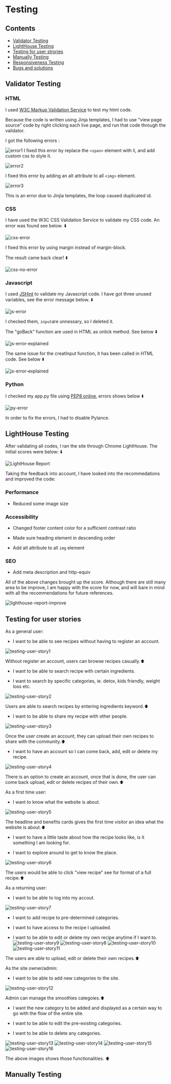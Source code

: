 # Testing

## Contents

- [Validator Testing](#validator-testing)
- [LightHouse Testing](#lighthouse-testing)
- [Testing for user strories](#testing-for-user-stories)
- [Manually Testing](#manually-testing)
- [Responsiveness Testing](#responsiveness-testing)
- [Bugs and solutions](#bugs-and-solutions)

## **Validator Testing**

### **HTML**

I used [W3C Markup Validation Service](https://jigsaw.w3.org/css-validator/) to test my html code.

Because the code is written using Jinja templates, I had to use "view page source" code by right clicking each live page, and run that code through the validator.

I got the following errors :

![error1](static/documentation/html-error1.png)
I fixed this error by replace the `<span>` element with li, and add custom css to style it.

![error2](static/documentation/html-error2.png)

I fixed this error by adding an alt attribute to all `<img>` element.

![error3](static/documentation/html-error3.png)

This is an error due to Jinjia templates, the loop caused duplicated id.

### **CSS**

I have used the W3C CSS Validation Service to validate my CSS code. An error was found see below. ⬇️

![css-error](static/documentation/css-error.png)

I fixed this error by using margin instead of margin-block.

The result came back clear! ⬇️

![css-no-error](static/documentation/css-no-error.png)

### **Javascript**

I used [JSHint](https://jshint.com/) to validate my Javascript code. I have got three unused variables, see the error message below. ⬇️

![js-error](static/documentation/js-error.png)

I checked them, `input`are unnessary, so I deleted it.

The "goBack" function are used in HTML as onlick method. See below ⬇️

![js-error-explained](static/documentation/js-error-explained2.png)

The same issue for the creatInput function, it has been called in HTML code. See below ⬇️

![js-error-explained](static/documentation/js-error-explained1.png)

### **Python**

I checked my app.py file using [PEP8 online](http://pep8online.com/checkresult), errors shows below ⬇️

![py-error](static/documentation/py-error.png)

In order to fix the errors, I had to disable Pylance.

## **LightHouse Testing**

After validating all codes, I ran the site through Chrome LightHouse. The initial scores were below: ⬇️

![LightHouse Report](static/documentation/lighthouse-report1.png)

Taking the feedback into account, I have looked into the recommedations and improved the code:

### **Performance**

- Reduced some image size

### **Accessibility**

- Changed footer content color for a sufficient contrast ratio

- Made sure heading element in descending order

- Add alt attribute to all `img` element

### **SEO**

- Add meta description and http-equiv

All of the above changes brought up the score. Although there are still many area to be improve, I am happy with the score for now, and will bare in mind with all the recommendations for future references.

![lighthouse-report-improve](static/documentation/lighthouse-report-improve.png)

## **Testing for user stories**

As a general user:

- I want to be able to see recipes without having to register an account.

![testing-user-story1](static/documentation/testing-user-story1.png)

Without register an account, users can browse recipes casually.⬆️

- I want to be able to search recipe with certain ingredients.

- I want to search by specific categories, ie. detox, kids friendly, weight loss etc.

![testing-user-story2](static/documentation/testing-user-story2.png)

Users are able to search recipes by entering ingredients keyword.⬆️

- I want to be able to share my recipe with other people.

![testing-user-story3](static/documentation/testing-user-story3.png)

Once the user create an account, they can upload their own recipes to share with the community.⬆️

- I want to have an account so I can come back, add, edit or delete my recipe.

![testing-user-story4](static/documentation/testing-user-story4.png)

There is an option to create an account, once that is done, the user can come back upload, edit or delete recipes of their own.⬆️

As a first time user:

- I want to know what the website is about.

![testing-user-story5](static/documentation/testing-user-story5.png)

The headline and benefits cards gives the first time visitor an idea what the website is about.⬆️

- I want to have a little taste about how the recipe looks like, is it something I am looking for.

- I want to explore around to get to know the place.

![testing-user-story6](static/documentation/testing-user-story6.png)

The users would be able to click "view recipe" see for format of a full recipe.⬆️

As a returning user:

- I want to be able to log into my accout.

![testing-user-story7](static/documentation/testing-user-story7.png)

- I want to add recipe to pre-determined categories.

- I want to have access to the recipe I uploaded.

- I want to be able to edit or delete my own recipe anytime if I want to.
  ![testing-user-story9](static/documentation/testing-user-story9.png)
  ![testing-user-story8](static/documentation/testing-user-story8.png)
  ![testing-user-story10](static/documentation/testing-user-story10.png)
  ![testing-user-story11](static/documentation/testing-user-story11.png)

The users are able to upload, edit or delete their own recipes.⬆️

As the site owner/admin:

- I want to be able to add new categories to the site.

![testing-user-story12](static/documentation/testing-user-story12.png)

Admin can manage the smoothies categoies.⬆️

- I want the new category to be added and displayed as a certain way to go with the flow of the entire site.

- I want to be able to edit the pre-existing categories.

- I want to be able to delete any categories.

![testing-user-story13](static/documentation/testing-user-story13.png)
![testing-user-story14](static/documentation/testing-user-story14.png)
![testing-user-story15](static/documentation/testing-user-story15.png)
![testing-user-story16](static/documentation/testing-user-story16.png)

The above images shows those functionalities. ⬆️

## **Manually Testing**
